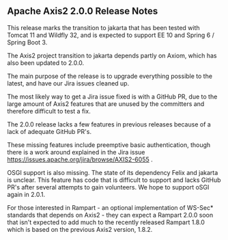 Apache Axis2 2.0.0 Release Notes
--------------------------------

This release marks the transition to jakarta that has been tested with Tomcat 11
and Wildfly 32, and is expected to support EE 10 and Spring 6 / Spring Boot 3.

The Axis2 project transition to jakarta depends partly on Axiom, which has also been updated to 2.0.0.

The main purpose of the release is to upgrade everything possible to the latest,
and have our Jira issues cleaned up.

The most likely way to get a Jira issue fixed is with a GitHub PR, due to 
the large amount of Axis2 features that are unused by the committers and therefore
difficult to test a fix.

The 2.0.0 release lacks a few features in previous releases because of a lack of 
adequate GitHub PR's.

These missing features include preemptive basic authentication, though there is a work around explained in the Jira issue https://issues.apache.org/jira/browse/AXIS2-6055 .

OSGI support is also missing. The state of its dependency Felix and jakarta is unclear. This feature has code that is difficult to support and lacks GitHub PR's after several attempts
to gain volunteers. We hope to support oSGI again in 2.0.1.

For those interested in Rampart - an optional implementation of WS-Sec* standards that depends on Axis2 - they can expect a Rampart 2.0.0 soon that isn't expected to add much to the recently released Rampart 1.8.0 which is based on the previous Axis2 version, 1.8.2. 
